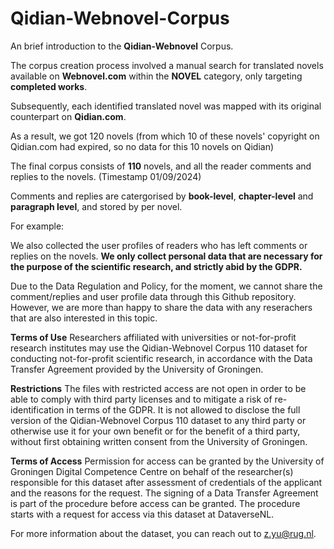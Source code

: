 # Qidian-Webnovel-Corpus

An brief introduction to the **Qidian-Webnovel** Corpus.

The corpus creation process involved a manual search for translated novels available on **Webnovel.com** within the **NOVEL** category, only targeting **completed works**.

Subsequently, each identified translated novel was mapped with its original counterpart on **Qidian.com**. 

As a result, we got 120 novels (from which 10 of these novels' copyright on Qidian.com had expired, so no data for this 10 novels on Qidian) 

The final corpus consists of **110** novels, and all the reader comments and replies to the novels. (Timestamp 01/09/2024)

Comments and replies are catergorised by **book-level**, **chapter-level** and **paragraph level**, and stored by per novel.

For example: 

We also collected the user profiles of readers who has left comments or replies on the novels. 
**We only collect personal data that are necessary for the purpose of the scientific research, and strictly abid by the GDPR.**

Due to the Data Regulation and Policy, for the moment, we cannot share the comment/replies and user profile data through this Github repository. However, we are more than happy to share the data with any reserachers that are also interested in this topic.

**Terms of Use**
Researchers affiliated with universities or not-for-profit research institutes may use the Qidian-Webnovel Corpus 110 dataset for conducting not-for-profit scientific research, in accordance with the Data Transfer Agreement provided by the University of Groningen.

**Restrictions**
The files with restricted access are not open in order to be able to comply with third party licenses and to mitigate a risk of re-identification in terms of the GDPR. It is not allowed to disclose the full version of the Qidian-Webnovel Corpus 110 dataset to any third party or otherwise use it for your own benefit or for the benefit of a third party, without first obtaining written consent from the University of Groningen. 

**Terms of Access**
Permission for access can be granted by the University of Groningen Digital Competence Centre on behalf of the researcher(s) responsible for this dataset after assessment of credentials of the applicant and the reasons for the request. The signing of a Data Transfer Agreement is part of the procedure before access can be granted.
The procedure starts with a request for access via this dataset at DataverseNL.

For more information about the dataset, you can reach out to z.yu@rug.nl.



